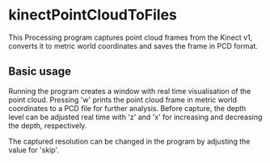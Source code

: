 # kinectPointCloudToFiles
This Processing program captures point cloud frames from the Kinect v1, converts it to metric world coordinates and saves the frame in PCD format.

## Basic usage
Running the program creates a window with real time visualisation of the point cloud. Pressing 'w' prints the point cloud frame in metric world coordinates to a PCD file for further analysis. Before capture, the depth level can be adjusted real time with 'z' and 'x' for increasing and decreasing the depth, respectively.

The captured resolution can be changed in the program by adjusting the value for 'skip'.

